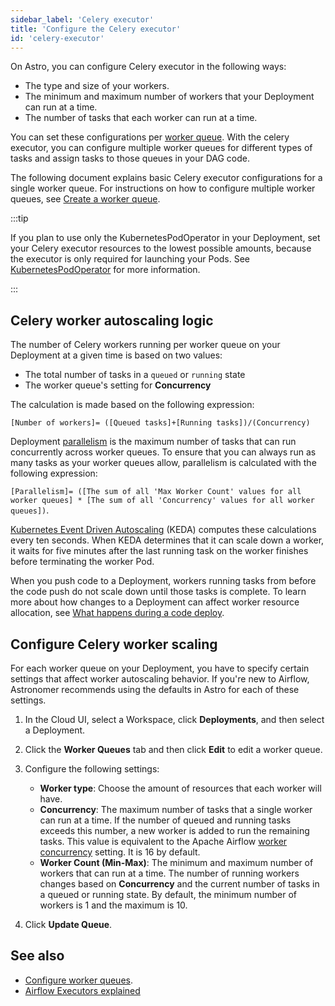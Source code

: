 ```yaml
---
sidebar_label: 'Celery executor'
title: 'Configure the Celery executor'
id: 'celery-executor'
---
```


On Astro, you can configure Celery executor in the following ways:

- The type and size of your workers.
- The minimum and maximum number of workers that your Deployment can run at a time.
- The number of tasks that each worker can run at a time.

You can set these configurations per [worker queue](configure-worker-queues.md). With the celery executor, you can configure multiple worker queues for different types of tasks and assign tasks to those queues in your DAG code.

The following document explains basic Celery executor configurations for a single worker queue. For instructions on how to configure multiple worker queues, see [Create a worker queue](configure-worker-queues.md#create-a-worker-queue).

:::tip

If you plan to use only the KubernetesPodOperator in your Deployment, set your Celery executor resources to the lowest possible amounts, because the executor is only required for launching your Pods. See [KubernetesPodOperator](kubernetespodoperator.md) for more information.

:::

## Celery worker autoscaling logic

The number of Celery workers running per worker queue on your Deployment at a given time is based on two values:

- The total number of tasks in a `queued` or `running` state
- The worker queue's setting for **Concurrency**

The calculation is made based on the following expression:

`[Number of workers]= ([Queued tasks]+[Running tasks])/(Concurrency)`

Deployment [parallelism](https://airflow.apache.org/docs/apache-airflow/stable/configurations-ref.html#parallelism) is the maximum number of tasks that can run concurrently across worker queues. To ensure that you can always run as many tasks as your worker queues allow, parallelism is calculated with the following expression:

`[Parallelism]= ([The sum of all 'Max Worker Count' values for all worker queues] * [The sum of all 'Concurrency' values for all worker queues])`.

[Kubernetes Event Driven Autoscaling](https://keda.sh/) (KEDA) computes these calculations every ten seconds. When KEDA determines that it can scale down a worker, it waits for five minutes after the last running task on the worker finishes before terminating the worker Pod.

When you push code to a Deployment, workers running tasks from before the code push do not scale down until those tasks is complete. To learn more about how changes to a Deployment can affect worker resource allocation, see [What happens during a code deploy](deploy-project-image.md#what-happens-during-a-project-deploy).

## Configure Celery worker scaling

For each worker queue on your Deployment, you have to specify certain settings that affect worker autoscaling behavior. If you're new to Airflow, Astronomer recommends using the defaults in Astro for each of these settings.

1. In the Cloud UI, select a Workspace, click **Deployments**, and then select a Deployment.

2. Click the **Worker Queues** tab and then click **Edit** to edit a worker queue.

3. Configure the following settings:

    - **Worker type**: Choose the amount of resources that each worker will have.
    - **Concurrency**: The maximum number of tasks that a single worker can run at a time. If the number of queued and running tasks exceeds this number, a new worker is added to run the remaining tasks. This value is equivalent to the Apache Airflow [worker concurrency](https://airflow.apache.org/docs/apache-airflow/stable/configurations-ref.html#worker-concurrency) setting. It is 16 by default.
    - **Worker Count (Min-Max)**: The minimum and maximum number of workers that can run at a time. The number of running workers changes based on **Concurrency** and the current number of tasks in a queued or running state. By default, the minimum number of workers is 1 and the maximum is 10.

4. Click **Update Queue**.

## See also

- [Configure worker queues](configure-worker-queues.md).
- [Airflow Executors explained](https://docs.astronomer.io/learn/airflow-executors-explained)
